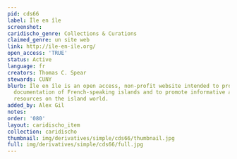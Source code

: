 ```yaml
---
pid: cds66
label: Île en île
screenshot: 
caridischo_genre: Collections & Curations
claimed_genre: un site web
link: http://ile-en-ile.org/
open_access: 'TRUE'
status: Active
language: fr
creators: Thomas C. Spear
stewards: CUNY
blurb: Île en île is an open access, non-profit website intended to provide a rich
  documentation of French-speaking islands and to promote informative and non-commercial
  resources on the island world.
added_by: Alex Gil
notes: 
order: '080'
layout: caridischo_item
collection: caridischo
thumbnail: img/derivatives/simple/cds66/thumbnail.jpg
full: img/derivatives/simple/cds66/full.jpg
---
```


